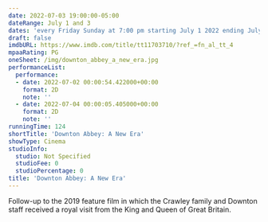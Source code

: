 ```yaml
---
date: 2022-07-03 19:00:00-05:00
dateRange: July 1 and 3
dates: 'every Friday Sunday at 7:00 pm starting July 1 2022 ending July 3 2022 '
draft: false
imdbURL: https://www.imdb.com/title/tt11703710/?ref_=fn_al_tt_4
mpaaRating: PG
oneSheet: /img/downton_abbey_a_new_era.jpg
performanceList:
  performance:
  - date: 2022-07-02 00:00:54.422000+00:00
    format: 2D
    note: ''
  - date: 2022-07-04 00:00:05.405000+00:00
    format: 2D
    note: ''
runningTime: 124
shortTitle: 'Downton Abbey: A New Era'
showType: Cinema
studioInfo:
  studio: Not Specified
  studioFee: 0
  studioPercentage: 0
title: 'Downton Abbey: A New Era'
---
```


Follow-up to the 2019 feature film in which the Crawley family and Downton staff received a royal visit from the King and Queen of Great Britain.